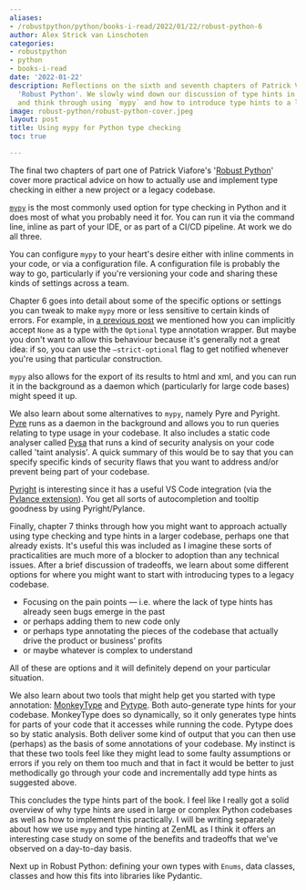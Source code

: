 ```yaml
---
aliases:
- /robustpython/python/books-i-read/2022/01/22/robust-python-6
author: Alex Strick van Linschoten
categories:
- robustpython
- python
- books-i-read
date: '2022-01-22'
description: Reflections on the sixth and seventh chapters of Patrick Viafore's book,
  'Robust Python'. We slowly wind down our discussion of type hints in Python code
  and think through using `mypy` and how to introduce type hints to a legacy codebase.
image: robust-python/robust-python-cover.jpeg
layout: post
title: Using mypy for Python type checking
toc: true

---
```


The final two chapters of part one of Patrick Viafore's '[Robust Python](https://www.amazon.com/Robust-Python-Patrick-Viafore-ebook-dp-B09982C9FX/dp/B09982C9FX/ref=mt_other?qid=&me=&tag=soumet-20&_encoding=UTF8)' cover more practical advice on how to actually use and implement type checking in either a new project or a legacy codebase.

[`mypy`](http://www.mypy-lang.org) is the most commonly used option for type checking in Python and it does most of what you probably need it for. You can run it via the command line, inline as part of your IDE, or as part of a CI/CD pipeline. At work we do all three.

You can configure `mypy` to your heart's desire either with inline comments in your code, or via a configuration file. A configuration file is probably the way to go, particularly if you're versioning your code and sharing these kinds of settings across a team.

Chapter 6 goes into detail about some of the specific options or settings you can tweak to make `mypy` more or less sensitive to certain kinds of errors. For example, in [a previous post](https://mlops.systems/robustpython/python/books-i-read/2022/01/08/robust-python-4.html) we mentioned how you can implicitly accept `None` as a type with the `Optional` type annotation wrapper. But maybe you don't want to allow this behaviour because it's generally not a great idea: if so, you can use the `—strict-optional` flag to get notified whenever you're using that particular construction.

`mypy` also allows for the export of its results to html and xml, and you can run it in the background as a daemon which (particularly for large code bases) might speed it up.

We also learn about some alternatives to `mypy`, namely Pyre and Pyright. [Pyre](https://pyre-check.org) runs as a daemon in the background and allows you to run queries relating to type usage in your codebase. It also includes a static code analyser called [Pysa](https://pyre-check.org/docs/pysa-basics/) that runs a kind of security analysis on your code called 'taint analysis'. A quick summary of this would be to say that you can specify specific kinds of security flaws that you want to address and/or prevent being part of your codebase.

[Pyright](https://github.com/microsoft/pyright) is interesting since it has a useful VS Code integration (via the [Pylance extension](https://marketplace.visualstudio.com/items?itemName=ms-python.vscode-pylance)). You get all sorts of autocompletion and tooltip goodness by using Pyright/Pylance.

Finally, chapter 7 thinks through how you might want to approach actually using type checking and type hints in a larger codebase, perhaps one that already exists. It's useful this was included as I imagine these sorts of practicalities are much more of a blocker to adoption than any technical issues. After a brief discussion of tradeoffs, we learn about some different options for where you might want to start with introducing types to a legacy codebase.

- Focusing on the pain points — i.e. where the lack of type hints has already seen bugs emerge in the past
- or perhaps adding them to new code only
- or perhaps type annotating the pieces of the codebase that actually drive the product or business' profits
- or maybe whatever is complex to understand

All of these are options and it will definitely depend on your particular situation.

We also learn about two tools that might help get you started with type annotation: [MonkeyType](https://github.com/instagram/MonkeyType) and [Pytype](https://google.github.io/pytype/). Both auto-generate type hints for your codebase. MonkeyType does so dynamically, so it only generates type hints for parts of your code that it accesses while running the code. Pytype does so by static analysis. Both deliver some kind of output that you can then use (perhaps) as the basis of some annotations of your codebase. My instinct is that these two tools feel like they might lead to some faulty assumptions or errors if you rely on them too much and that in fact it would be better to just methodically go through your code and incrementally add type hints as suggested above.

This concludes the type hints part of the book. I feel like I really got a solid overview of why type hints are used in large or complex Python codebases as well as how to implement this practically. I will be writing separately about how we use `mypy` and type hinting at ZenML as I think it offers an interesting case study on some of the benefits and tradeoffs that we've observed on a day-to-day basis.

Next up in Robust Python: defining your own types with `Enums`, data classes, classes and how this fits into libraries like Pydantic.
